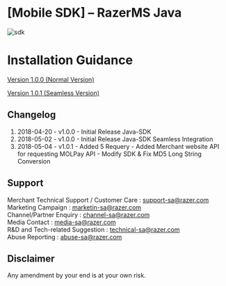 
# [Mobile SDK] – RazerMS Java

![sdk](https://user-images.githubusercontent.com/38641542/74423739-b4440a00-4e8b-11ea-8d95-016d25d26e87.jpg)

# Installation Guidance

[Version 1.0.0 (Normal Version)](https://github.com/RazerMS/Java-SDK/tree/master/Normal%20Integration)

[Version 1.0.1 (Seamless Version)](https://github.com/RazerMS/Java-SDK/tree/master/Seamless%20Integration)

Changelog
----------
1. 2018-04-20 - v1.0.0 - Initial Release Java-SDK
1. 2018-05-02 - v1.0.0 - Initial Release Java-SDK Seamless Integration
2. 2018-05-04 - v1.0.1 - Added 5 Requery 
                       - Added Merchant website API for requesting MOLPay API
                       - Modify SDK & Fix MD5 Long String Conversion

Support
-------

Merchant Technical Support / Customer Care : support-sa@razer.com <br>
Marketing Campaign : marketin-sa@razer.com <br>
Channel/Partner Enquiry : channel-sa@razer.com <br>
Media Contact : media-sa@razer.com <br>
R&D and Tech-related Suggestion : technical-sa@razer.com <br>
Abuse Reporting : abuse-sa@razer.com

Disclaimer
----------
Any amendment by your end is at your own risk.





